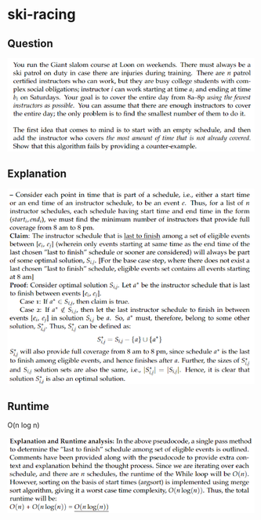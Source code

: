# ski-racing

## Question
![question](./question.png)

## Explanation
![explanation](./explanation.png)

## Runtime
O(n log n) <br>
<br>
![runtime](./runtime.png)

